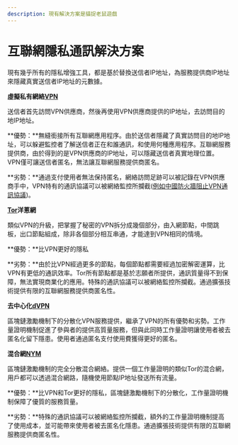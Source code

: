 ```yaml
---
description: 現有解決方案是貓捉老鼠遊戲
---
```


# 互聯網隱私通訊解決方案

現有幾乎所有的隱私增強工具，都是基於替換送信者IP地址，為服務提供商IP地址來隱藏真實送信者IP地址的元數據。

**虛擬私有網絡**[**VPN**](https://zh.wikipedia.org/wiki/%E8%99%9B%E6%93%AC%E7%A7%81%E4%BA%BA%E7%B6%B2%E8%B7%AF)

送信者首先訪問VPN供應商，然後再使用VPN供應商提供的IP地址，去訪問目的地IP地址。

**優勢：**無縫銜接所有互聯網應用程序。由於送信者隱藏了真實訪問目的地IP地址，可以躲避監控者了解送信者正在和誰通訊，和使用何種應用程序。互聯網服務提供商，由於得到的是VPN供應商的IP地址，可以隱藏送信者真實地理位置。VPN僅可讓送信者匿名，無法讓互聯網服務提供商匿名。

**劣勢：**通過支付使用者無法保持匿名，網絡訪問足跡可以被記錄在VPN供應商手中，VPN特有的通訊協議可以被網絡監控所攔截([例如中國防火牆阻止VPN通訊協議](https://zh.wikipedia.org/wiki/%E9%98%B2%E7%81%AB%E9%95%BF%E5%9F%8E))。

[**Tor**](https://zh.wikipedia.org/zh-hant/Tor)**洋蔥網**

類似VPN的升級，把掌握了秘密的VPN拆分成幾個部分，由入網節點，中間跳板，出口節點組成，除非各個部分相互串通，才能達到VPN相同的情境。

**優勢：**比VPN更好的隱私

**劣勢：**由於比VPN經過更多的節點，每個節點都需要經過加密解密運算，比VPN有更低的通訊效率。Tor所有節點都是基於志願者所提供，通訊質量得不到保障，無法實現商業化的應用。特殊的通訊協議可以被網絡監控所攔截。通過擴張技術提供有限的互聯網服務提供商匿名性。

**去中心化**[**dVPN**](https://clearvpn.com/blog/dvpn-vs-vpn/)

區塊鏈激勵機制下的分散化VPN服務提供，繼承了VPN的所有優勢和劣勢。工作量證明機制促進了參與者的提供高質量服務，但與此同時工作量證明讓使用者被去匿名化留下隱患。使用者通過匿名支付使用費獲得更好的匿名。

**混合網**[**NYM**](https://nymtech.net/)

區塊鏈激勵機制的完全分散混合網絡。提供一個工作量證明的類似Tor的混合網，用戶都可以透過混合網路，隨機使用節點IP地址發送所有流量。

**優勢：**比VPN和Tor更好的隱私，區塊鏈激勵機制下的分散化，工作量證明機制保障了優質的服務質量。

**劣勢：**特殊的通訊協議可以被網絡監控所攔截，額外的工作量證明機制提高了使用成本，並可能帶來使用者被去匿名化隱患。通過擴張技術提供有限的互聯網服務提供商匿名性。
